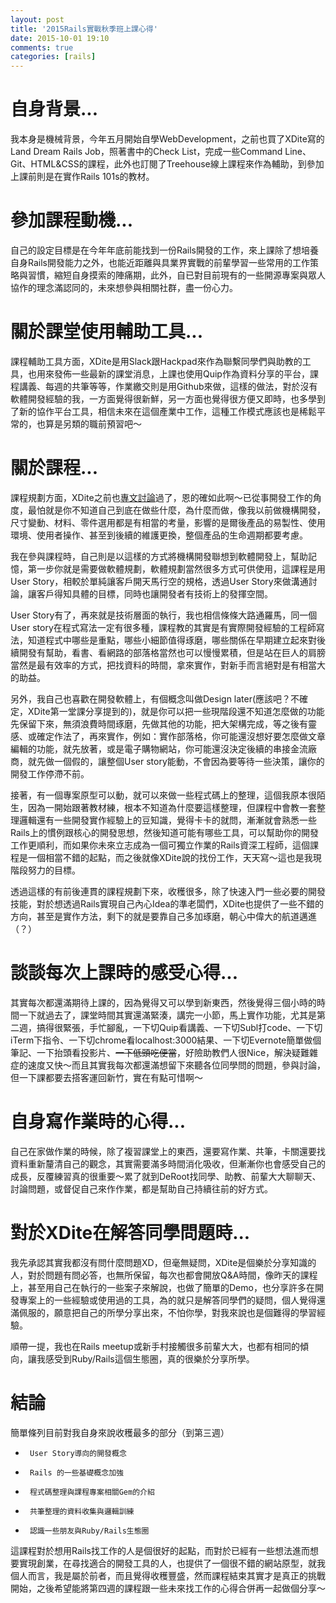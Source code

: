 ```yaml
---
layout: post
title: '2015Rails實戰秋季班上課心得'
date: 2015-10-01 19:10
comments: true
categories: [rails]
---
```

# **自身背景...**
我本身是機械背景，今年五月開始自學WebDevelopment，之前也買了XDite寫的Land Dream Rails Job，照著書中的Check List，完成一些Command Line、Git、HTML&CSS的課程，此外也訂閱了Treehouse線上課程來作為輔助，到參加上課前則是在實作Rails 101s的教材。

# **參加課程動機...**
自己的設定目標是在今年年底前能找到一份Rails開發的工作，來上課除了想培養自身Rails開發能力之外，也能近距離與具業界實戰的前輩學習一些常用的工作策略與習慣，縮短自身摸索的陣痛期，此外，自已對目前現有的一些開源專案與眾人協作的理念滿認同的，未來想參與相關社群，盡一份心力。

# **關於課堂使用輔助工具...**
課程輔助工具方面，XDite是用Slack跟Hackpad來作為聯繫同學們與助教的工具，也用來發佈一些最新的課堂消息，上課也使用Quip作為資料分享的平台，課程講義、每週的共筆等等，作業繳交則是用Github來做，這樣的做法，對於沒有軟體開發經驗的我，一方面覺得很新鮮，另一方面也覺得很方便又即時，也多學到了新的協作平台工具，相信未來在這個產業中工作，這種工作模式應該也是稀鬆平常的，也算是另類的職前預習吧～

# **關於課程...**
課程規劃方面，XDite之前也[專文討論](http://blog.xdite.net/posts/2015/07/24/philosophy-of-rails-course)過了，恩的確如此啊～已從事開發工作的角度，最怕就是你不知道自己到底在做些什麼，為什麼而做，像我以前做機構開發，尺寸變動、材料、零件選用都是有相當的考量，影響的是爾後產品的易製性、使用環境、使用者操作、甚至到後續的維護更換，整個產品的生命週期都要考慮。

我在參與課程時，自己則是以這樣的方式將機構開發聯想到軟體開發上，幫助記憶，第一步你就是需要做軟體規劃，軟體規劃當然很多方式可供使用，這課程是用User Story，相較於單純讓客戶開天馬行空的規格，透過User Story來做溝通討論，讓客戶得知具體的目標，同時也讓開發者有技術上的發揮空間。

User Story有了，再來就是技術層面的執行，我也相信條條大路通羅馬，同一個User story在程式寫法一定有很多種，課程教的其實是有實際開發經驗的工程師寫法，知道程式中哪些是重點，哪些小細節值得琢磨，哪些關係在早期建立起來對後續開發有幫助，看書、看網路的部落格當然也可以慢慢累積，但是站在巨人的肩膀當然是最有效率的方式，把找資料的時間，拿來實作，對新手而言絕對是有相當大的助益。

另外，我自己也喜歡在開發軟體上，有個概念叫做Design later(應該吧？不確定，XDite第一堂課分享提到的)，就是你可以把一些現階段還不知道怎麼做的功能先保留下來，無須浪費時間琢磨，先做其他的功能，把大架構完成，等之後有靈感、或確定作法了，再來實作，例如：實作部落格，你可能還沒想好要怎麼做文章編輯的功能，就先放著，或是電子購物網站，你可能還沒決定後續的串接金流廠商，就先做一個假的，讓整個User story能動，不會因為要等待一些決策，讓你的開發工作停滯不前。

接著，有一個專案原型可以動，就可以來做一些程式碼上的整理，這個我原本很陌生，因為一開始跟著教材練，根本不知道為什麼要這樣整理，但課程中會教一套整理邏輯還有一些開發實作經驗上的豆知識，覺得卡卡的就問，漸漸就會熟悉一些Rails上的慣例跟核心的開發思想，然後知道可能有哪些工具，可以幫助你的開發工作更順利，而如果你未來立志成為一個可獨立作業的Rails資深工程師，這個課程是一個相當不錯的起點，而之後就像XDite說的找份工作，天天寫～這也是我現階段努力的目標。

透過這樣的有前後連貫的課程規劃下來，收穫很多，除了快速入門一些必要的開發技能，對於想透過Rails實現自己內心Idea的準老闆們，XDite也提供了一些不錯的方向，甚至是實作方法，剩下的就是要靠自己多加琢磨，朝心中偉大的航道邁進（？）

# **談談每次上課時的感受心得...**
其實每次都還滿期待上課的，因為覺得又可以學到新東西，然後覺得三個小時的時間一下就過去了，課堂時間其實還滿緊湊，講完一小節，馬上實作功能，尤其是第二週，搞得很緊張，手忙腳亂，一下切Quip看講義、一下切Subl打code、一下切iTerm下指令、一下切chrome看localhost:3000結果、一下切Evernote簡單做個筆記、一下抬頭看投影片、~~一下低頭吃便當~~，好險助教們人很Nice，解決疑難雜症的速度又快～而且其實我每次都還滿想留下來聽各位同學問的問題，參與討論，但一下課都要去搭客運回新竹，實在有點可惜啊～

# **自身寫作業時的心得...**
自己在家做作業的時候，除了複習課堂上的東西，還要寫作業、共筆，卡關還要找資料重新釐清自己的觀念，其實需要滿多時間消化吸收，但漸漸你也會感受自己的成長，反覆練習真的很重要～累了就到DeRoot找同學、助教、前輩大大聊聊天、討論問題，或督促自己來作作業，都是幫助自己持續往前的好方式。

# **對於XDite在解答同學問題時...**
我先承認其實我都沒有問什麼問題XD，但毫無疑問，XDite是個樂於分享知識的人，對於問題有問必答，也無所保留，每次也都會開放Q&A時間，像昨天的課程上，甚至用自己在執行的一些案子來解說，也做了簡單的Demo，也分享許多在開發專案上的一些經驗或使用過的工具，為的就只是解答同學們的疑問，個人覺得還滿佩服的，願意把自己的所學分享出來，不怕你學，對我來說也是個難得的學習經驗。

順帶一提，我也在Rails meetup或新手村接觸很多前輩大大，也都有相同的傾向，讓我感受到Ruby/Rails這個生態圈，真的很樂於分享所學。

# **結論**
簡單條列目前對我自身來說收穫最多的部分（到第三週）

-      User Story導向的開發概念
-      Rails 的一些基礎概念加強
-      程式碼整理與課程專案相關Gem的介紹
-      共筆整理的資料收集與邏輯訓練
-      認識一些朋友與Ruby/Rails生態圈

這課程對於想用Rails找工作的人是個很好的起點，而對於已經有一些想法進而想要實現創業，在尋找適合的開發工具的人，也提供了一個很不錯的網站原型，就我個人而言，我是屬於前者，而且覺得收穫豐盛，然而課程結束其實才是真正的挑戰開始，之後希望能將第四週的課程跟一些未來找工作的心得合併再一起做個分享～